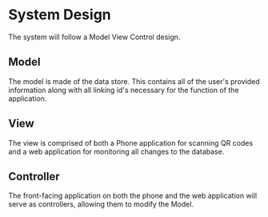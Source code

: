 # System Design
The system will follow a Model View Control design.

## Model
The model is made of the data store. This contains all of the user's provided information along with all linking id's necessary for the function of the application.

## View

The view is comprised of both a Phone application for scanning QR codes and a web application for monitoring all changes to the database.

## Controller

The front-facing application on both the phone and the web application will serve as controllers, allowing them to modify the Model.